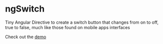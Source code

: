 # ngSwitch
Tiny Angular Directive to create a switch button that changes from on to off, true to false, much like those found on mobile apps interfaces

Check out the <a href="http://rawgit.com/wstaeblein/ngSwitch/master/index.html" target="blank">demo</a>
